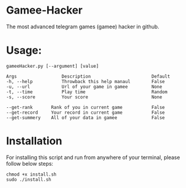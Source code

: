 # Gamee-Hacker
The most advanced telegram games (gamee) hacker in github.

# Usage:
```
gameeHacker.py [--argument] [value]

Args                 Description                       Default
-h, --help           Throwback this help manaul        False
-u, --url            Url of your game in gamee         None
-t, --time           Play time                         Random
-s, --score   	     Your score                        None

--get-rank       Rank of you in current game           False
--get-record     Your record in current game           False
--get-summery    All of your data in gamee             False 

```

# Installation
For installing this script and run from anywhere of your terminal, please follow below steps:
```
chmod +x install.sh
sudo ./install.sh
```